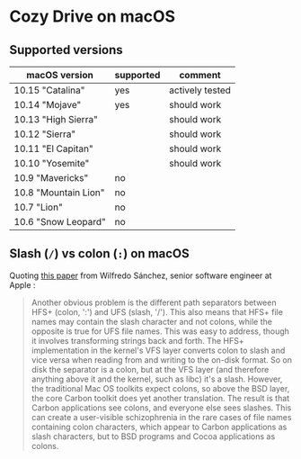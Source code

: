 # Cozy Drive on macOS

## Supported versions

| macOS version | supported | comment |
| --- | --- | --- |
| 10.15 "Catalina" | yes | actively tested |
| 10.14 "Mojave" | yes | should work |
| 10.13 "High Sierra" | | should work |
| 10.12 "Sierra" | | should work |
| 10.11 "El Capitan" | | should work |
| 10.10 "Yosemite" | | should work |
| 10.9 "Mavericks" | no | |
| 10.8 "Mountain Lion" | no | |
| 10.7 "Lion" | no | |
| 10.6 "Snow Leopard" | no | |

## Slash (`/`) vs colon (`:`) on macOS

Quoting [this paper][SANCHEZ_USENIX_2000] from Wilfredo Sánchez, senior
software engineer at Apple :

> Another obvious problem is the different path separators between HFS+
> (colon, ':') and UFS (slash, '/'). This also means that HFS+ file names may
> contain the slash character and not colons, while the opposite is true for
> UFS file names. This was easy to address, though it involves transforming
> strings back and forth. The HFS+ implementation in the kernel's VFS layer
> converts colon to slash and vice versa when reading from and writing to the
> on-disk format. So on disk the separator is a colon, but at the VFS layer
> (and therefore anything above it and the kernel, such as libc) it's a slash.
> However, the traditional Mac OS toolkits expect colons, so above the BSD
> layer, the core Carbon toolkit does yet another translation. The result is
> that Carbon applications see colons, and everyone else sees slashes. This
> can create a user-visible schizophrenia in the rare cases of file names
> containing colon characters, which appear to Carbon applications as slash
> characters, but to BSD programs and Cocoa applications as colons.

[SANCHEZ_USENIX_2000]: http://www.wsanchez.net/papers/USENIX_2000/
